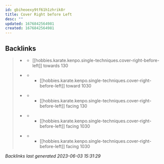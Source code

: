 ```yaml
---
id: gbiheoexy9tf61h1zhrik8r
title: Cover Right before Left
desc: ""
updated: 1676842564981
created: 1676842564981
---
```


## Backlinks

> - [](..\techniques\hobbies.karate.kenpo.techniques.shielding-hammer.md)
>   - [[hobbies.karate.kenpo.single-techniques.cover-right-before-left]] towards 130
>    
> - [](..\techniques\hobbies.karate.kenpo.techniques.twin-kimono.md)
>   - - [[hobbies.karate.kenpo.single-techniques.cover-right-before-left]] toward 1030
>    
> - [](..\techniques\lone-kimono.md)
>   - - [[hobbies.karate.kenpo.single-techniques.cover-right-before-left]] facing 130
>    
> - [](..\techniques\repeating-mace.md)
>   - - [[hobbies.karate.kenpo.single-techniques.cover-right-before-left]] facing 1030
>    
> - [](..\techniques\reversing-mace.md)
>   - - [[hobbies.karate.kenpo.single-techniques.cover-right-before-left]] facing 1030

_Backlinks last generated 2023-06-03 15:31:29_
